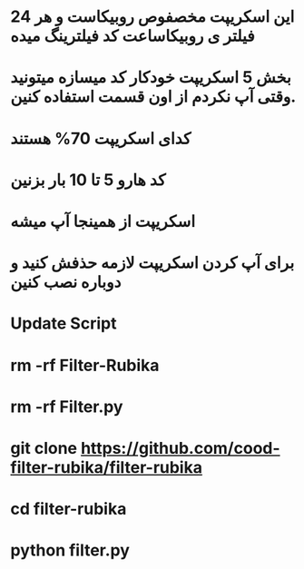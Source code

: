 
# این اسکریپت مخصفوص روبیکاست و هر 24 فیلتر ی روبیکاساعت کد فیلترینگ میده
# بخش 5 اسکریپت خودکار کد میسازه میتونید وقتی آپ نکردم از اون قسمت استفاده کنین.
# کدای اسکریپت 70% هستند 
# کد هارو 5 تا 10 بار بزنین
# اسکریپت از همینجا آپ میشه
# برای آپ کردن اسکریپت لازمه حذفش کنید و دوباره نصب کنین




# Update Script

# rm -rf Filter-Rubika

# rm -rf Filter.py

# git clone https://github.com/cood-filter-rubika/filter-rubika

# cd filter-rubika

# python filter.py

